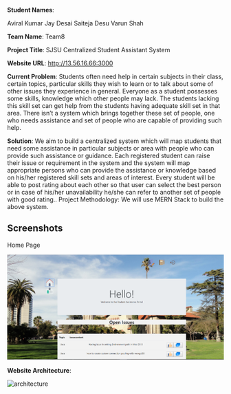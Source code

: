 **Student Names**:

Aviral Kumar
Jay Desai
Saiteja Desu
Varun Shah

**Team Name**: Team8

**Project Title**: SJSU Centralized Student Assistant System

**Website URL**: http://13.56.16.66:3000 


**Current Problem**: Students often need help in certain subjects in their class, certain topics, particular
skills they wish to learn or to talk about some of other issues they experience in general. Everyone as a
student possesses some skills, knowledge which other people may lack. The students lacking this skill set
can get help from the students having adequate skill set in that area. There isn’t a system which brings
together these set of people, one who needs assistance and set of people who are capable of providing
such help.

**Solution**: We aim to build a centralized system which will map students that need some assistance in
particular subjects or area with people who can provide such assistance or guidance. Each registered
student can raise their issue or requirement in the system and the system will map appropriate persons
who can provide the assistance or knowledge based on his/her registered skill sets and areas of interest.
Every student will be able to post rating about each other so that user can select the best person or in
case of his/her unavailability he/she can refer to another set of people with good rating..
Project Methodology: We will use MERN Stack to build the above system.

## Screenshots

Home Page

![Alt text](/Assistant.PNG?raw=true "Assistant")

**Website Architecture**:

<img width="900" alt="architecture" src="https://user-images.githubusercontent.com/31831475/33870650-acf176d2-dec3-11e7-8700-15c52dc1b57a.png">
